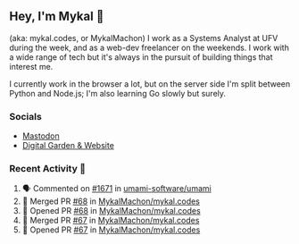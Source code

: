 ## Hey, I'm Mykal 👋 
(aka: mykal.codes, or MykalMachon) I work as a Systems Analyst at UFV during the week, and as a web-dev freelancer on the weekends. I work with a wide range of tech but it's always in the pursuit of building things that interest me. 

I currently work in the browser a lot, but on the server side I'm split between Python and Node.js; I'm also learning Go slowly but surely.

### Socials 
- <a rel="me" href="https://indieweb.social/@mykalmachon">Mastodon</a>
- <a rel="me" href="https://mykal.codes/">Digital Garden & Website</a>

### Recent Activity 🚀

<!--START_SECTION:activity-->
1. 🗣 Commented on [#1671](https://github.com/umami-software/umami/issues/1671) in [umami-software/umami](https://github.com/umami-software/umami)
2. 🎉 Merged PR [#68](https://github.com/MykalMachon/mykal.codes/pull/68) in [MykalMachon/mykal.codes](https://github.com/MykalMachon/mykal.codes)
3. 💪 Opened PR [#68](https://github.com/MykalMachon/mykal.codes/pull/68) in [MykalMachon/mykal.codes](https://github.com/MykalMachon/mykal.codes)
4. 🎉 Merged PR [#67](https://github.com/MykalMachon/mykal.codes/pull/67) in [MykalMachon/mykal.codes](https://github.com/MykalMachon/mykal.codes)
5. 💪 Opened PR [#67](https://github.com/MykalMachon/mykal.codes/pull/67) in [MykalMachon/mykal.codes](https://github.com/MykalMachon/mykal.codes)
<!--END_SECTION:activity-->
